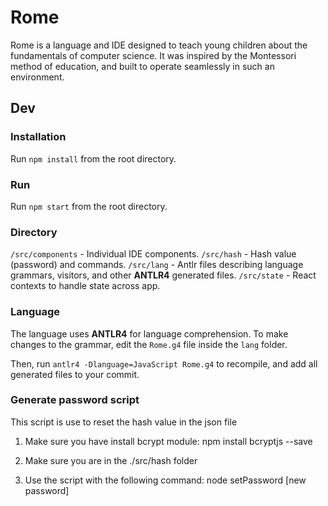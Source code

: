 # Rome

Rome is a language and IDE designed to teach young children about the fundamentals of computer science. It was inspired by the Montessori method of education, and built to operate seamlessly in such an environment.

## Dev

### Installation
Run `npm install` from the root directory.

### Run
Run `npm start` from the root directory.

### Directory
`/src/components` - Individual IDE components.
`/src/hash` - Hash value (password) and commands.
`/src/lang` - Antlr files describing language grammars, visitors, and other **ANTLR4** generated files.
`/src/state` - React contexts to handle state across app.

### Language
The language uses **ANTLR4** for language comprehension. To make changes to the grammar, edit the `Rome.g4` file inside the `lang` folder.

Then, run `antlr4 -Dlanguage=JavaScript Rome.g4` to recompile, and add all generated files to your commit.

### Generate password script
This script is use to reset the hash value in the json file

1. Make sure you have install bcrypt module:
npm install bcryptjs --save

2. Make sure you are in the ./src/hash folder

3. Use the script with the following command:
node setPassword [new password]
